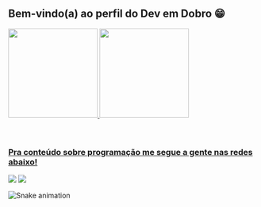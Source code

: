 ## Bem-vindo(a) ao perfil do Dev em Dobro 😁

 <div>
  <a href="https://github.com/hamiltonmadarinha">
  <img height="180em" src="https://github-readme-stats.vercel.app/api?username=hamiltonmadarinha&show_icons=true&theme=tokyonight&include_all_commits=true&count_private=true"/>
  <img height="180em" src="https://github-readme-stats.vercel.app/api/top-langs/?username=hamiltonmadarinha&layout=compact&langs_count=6&theme=tokyonight"/>
</div>
<div style="display: inline_block"><br>
</div>
 
 <br>
 
  ### Pra conteúdo sobre programação me segue a gente nas redes abaixo!
 
<div> 
  <a href="https://www.instagram.com/hamiltoborges" target="_blank"><img src="https://img.shields.io/badge/-Instagram-%23E4405F?style=for-the-badge&logo=instagram&logoColor=white" target="_blank"></a>
 <a href="https://discord.com/channels/@me" target="_blank"><img src="https://img.shields.io/badge/Discord-7289DA?style=for-the-badge&logo=discord&logoColor=white" target="_blank"></a> 
 
  ![Snake animation](https://github.com/hamiltonmadarinha/hamiltonmadarinha/blob/output/github-contribution-grid-snake.svg)

</div>
